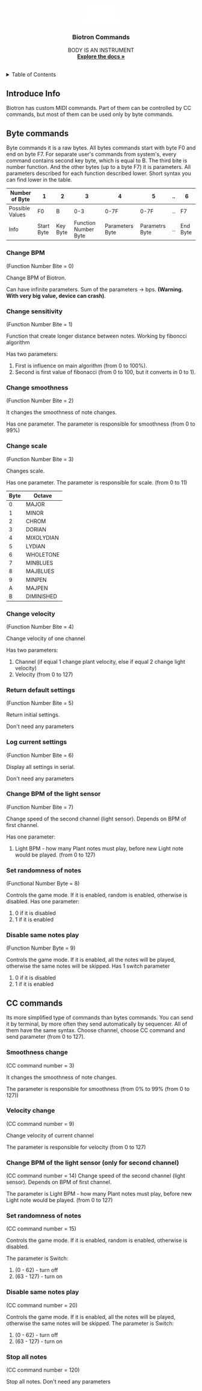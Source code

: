 <!-- PROJECT LOGO -->
<br />
<div align="center">
  <a href="https://github.com/Playtronica">
    <img src="images/logo.png" alt="Logo" width="100">
  </a>

<h3 align="center">Biotron Commands</h3>

  <p align="center">
    BODY IS AN INSTRUMENT
    <br />
    <a href="https://github.com/Playtronica/Biotron"><strong>Explore the docs »</strong></a>
    <br />
    <br />
  </p>
</div>

<!-- TABLE OF CONTENTS -->

<details>

  <summary>Table of Contents</summary>

  <ol>
    <li>
      <a href="#introduce-info">Introduce Info</a>
    </li>
    <li>
      <a href="#byte-commands">Byte commands</a>
      <ul>
        <li><a href="#change-bpm">Change BPM</a></li>
        <li><a href="#change-sensitivity">Change sensitivity</a></li>
        <li><a href="#change-smoothness">Change smoothness</a></li>
        <li><a href="#change-scale">Change scale</a></li>
        <li><a href="#change-velocity">Change velocity</a></li>
      </ul>
    </li>
    <li>
      <a href="#cc-commands">CC commands</a>
      <ul>
        <li><a href="#smoothness-change">Smoothness change</a></li>
        <li><a href="#velocity-change">Velocity change</a></li>
        <li><a href="#stop-all-notes">Stop all notes</a></li>
      </ul>
    </li>
  </ol>

</details>

## Introduce Info

Biotron has custom MIDI commands. Part of them can be controlled by CC commands,
but most of them can be used only by byte commands. 

## Byte commands

Byte commands it is a raw bytes. All bytes commands start with byte F0 and end on byte F7.
For separate user's commands from system's, every command contains second key byte, which is equal to B.
The third bite is number function.
And the other bytes (up to a byte F7) it is parameters. All parameters described for each function described lower.
Short syntax you can find lower in the table.


| Number of Byte  | 1          | 2        | 3                    | 4               | 5              | ..  | 6        |
|-----------------|------------|----------|----------------------|-----------------|----------------|-----|----------|
| Possible Values | F0         | B        | 0-3                  | 0-7F            | 0-7F           | ..  | F7       |
| Info            | Start Byte | Key Byte | Function Number Byte | Parameters Byte | Parametrs Byte | ..  | End Byte |


### Change BPM
(Function Number Bite = 0)

Change BPM of Biotron.

Can have infinite parameters.
Sum of the parameters -> bps. **(Warning. With very big value, device can crash)**.

### Change sensitivity
(Function Number Bite = 1)

Function that create longer distance between notes. Working by fiboncci algorithm

Has two parameters:
1) First is influence on main algorithm (from 0 to 100%). 
2) Second is first value of fibonacci (from 0 to 100, but it converts in 0 to 1).

### Change smoothness
(Function Number Bite = 2)

It changes the smoothness of note changes.

Has one parameter.
The parameter is responsible for smoothness (from 0 to 99%)

### Change scale
(Function Number Bite = 3)

Changes scale.

Has one parameter.
The parameter is responsible for scale. (from 0 to 11)

| Byte | Octave     |
|------|------------|
| 0    | MAJOR      |
| 1    | MINOR      |
| 2    | CHROM      |
| 3    | DORIAN     |
| 4    | MIXOLYDIAN |
| 5    | LYDIAN     |
| 6    | WHOLETONE  |
| 7    | MINBLUES   |
| 8    | MAJBLUES   |
| 9    | MINPEN     |
| A    | MAJPEN     |
| B    | DIMINISHED |


### Change velocity
(Function Number Bite = 4)

Change velocity of one channel

Has two parameters:
1) Channel (if equal 1 change plant velocity, else if equal 2 change light velocity)
2) Velocity (from 0 to 127)

### Return default settings
(Function Number Bite = 5)

Return initial settings.

Don't need any parameters

### Log current settings
(Function Number Bite = 6)

Display all settings in serial.

Don't need any parameters

### Change BPM of the light sensor
(Function Number Bite = 7)

Change speed of the second channel (light sensor). Depends on BPM of first channel.

Has one parameter:
1) Light BPM - how many Plant notes must play, before new Light note would be played. (from 0 to 127)

### Set randomness of notes
(Functional Number Byte = 8)

Controls the game mode. If it is enabled, random is enabled, otherwise is disabled.
Has one parameter:
1) 0 if it is disabled
2) 1 if it is enabled


### Disable same notes play
(Function Number Byte = 9)

Controls the game mode. If it is enabled, all the notes will be played, otherwise the same notes will be skipped.
Has 1 switch parameter
1) 0 if it is disabled
2) 1 if it is enabled

## CC commands
Its more simplified type of commands than bytes commands. You can send it by terminal, 
by more often they send automatically by sequencer. All of them have the same syntax.
Choose channel, choose CC command and send parameter (from 0 to 127).


### Smoothness change
(CC command number = 3)

It changes the smoothness of note changes.

The parameter is responsible for smoothness (from 0% to 99% (from 0 to 127))

### Velocity change
(CC command number = 9)

Change velocity of current channel

The parameter is responsible for velocity (from 0 to 127)

### Change BPM of the light sensor (only for second channel)
(CC command number = 14)
Change speed of the second channel (light sensor). Depends on BPM of first channel.

The parameter is Light BPM - how many Plant notes must play, before new Light note would be played. (from 0 to 127)

### Set randomness of notes
(CC command number = 15)

Controls the game mode. If it is enabled, random is enabled, otherwise is disabled.

The parameter is Switch:
1) (0 - 62) - turn off
2) (63 - 127) - turn on

### Disable same notes play
(CC command number = 20)

Controls the game mode. If it is enabled, all the notes will be played, otherwise the same notes will be skipped.
The parameter is Switch:
1) (0 - 62) - turn off
2) (63 - 127) - turn on

### Stop all notes
(CC command number = 120)

Stop all notes.
Don't need any parameters





